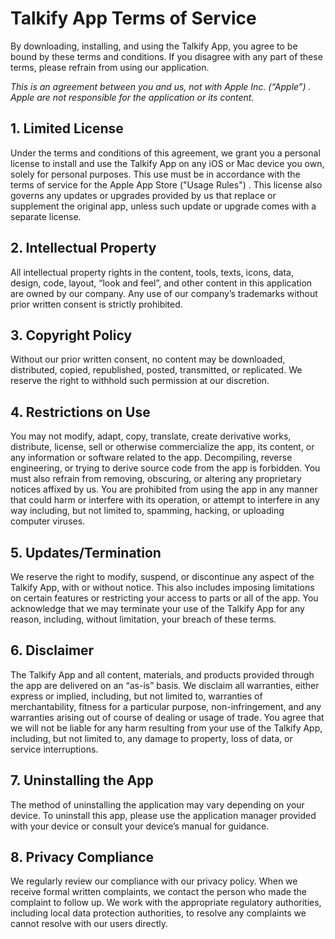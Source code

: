 # Talkify App Terms of Service

By downloading, installing, and using the Talkify App, you agree to be bound by these terms and conditions. If you disagree with any part of these terms, please refrain from using our application.

*This is an agreement between you and us, not with Apple Inc. (“Apple”) . Apple are not responsible for the application or its content.*

## 1. Limited License
Under the terms and conditions of this agreement, we grant you a personal license to install and use the Talkify App on any iOS or Mac device you own, solely for personal purposes. This use must be in accordance with the terms of service for the Apple App Store ("Usage Rules") . This license also governs any updates or upgrades provided by us that replace or supplement the original app, unless such update or upgrade comes with a separate license.

## 2. Intellectual Property
All intellectual property rights in the content, tools, texts, icons, data, design, code, layout, “look and feel”, and other content in this application are owned by our company. Any use of our company’s trademarks without prior written consent is strictly prohibited.

## 3. Copyright Policy
Without our prior written consent, no content may be downloaded, distributed, copied, republished, posted, transmitted, or replicated. We reserve the right to withhold such permission at our discretion.

## 4. Restrictions on Use
You may not modify, adapt, copy, translate, create derivative works, distribute, license, sell or otherwise commercialize the app, its content, or any information or software related to the app. Decompiling, reverse engineering, or trying to derive source code from the app is forbidden. You must also refrain from removing, obscuring, or altering any proprietary notices affixed by us. You are prohibited from using the app in any manner that could harm or interfere with its operation, or attempt to interfere in any way including, but not limited to, spamming, hacking, or uploading computer viruses. 

## 5. Updates/Termination
We reserve the right to modify, suspend, or discontinue any aspect of the Talkify App, with or without notice. This also includes imposing limitations on certain features or restricting your access to parts or all of the app. You acknowledge that we may terminate your use of the Talkify App for any reason, including, without limitation, your breach of these terms.

## 6. Disclaimer
The Talkify App and all content, materials, and products provided through the app are delivered on an “as-is” basis. We disclaim all warranties, either express or implied, including, but not limited to, warranties of merchantability, fitness for a particular purpose, non-infringement, and any warranties arising out of course of dealing or usage of trade. You agree that we will not be liable for any harm resulting from your use of the Talkify App, including, but not limited to, any damage to property, loss of data, or service interruptions.

## 7. Uninstalling the App
The method of uninstalling the application may vary depending on your device. To uninstall this app, please use the application manager provided with your device or consult your device’s manual for guidance.

## 8. Privacy Compliance
We regularly review our compliance with our privacy policy. When we receive formal written complaints, we contact the person who made the complaint to follow up. We work with the appropriate regulatory authorities, including local data protection authorities, to resolve any complaints we cannot resolve with our users directly.

